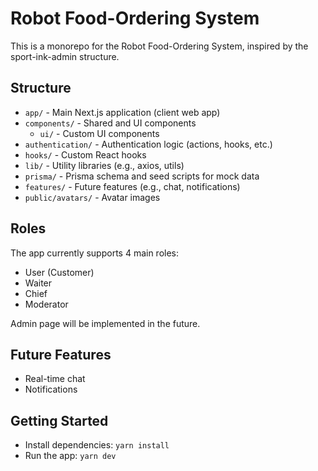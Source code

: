 # Robot Food-Ordering System

This is a monorepo for the Robot Food-Ordering System, inspired by the sport-ink-admin structure.

## Structure

- `app/` - Main Next.js application (client web app)
- `components/` - Shared and UI components
  - `ui/` - Custom UI components
- `authentication/` - Authentication logic (actions, hooks, etc.)
- `hooks/` - Custom React hooks
- `lib/` - Utility libraries (e.g., axios, utils)
- `prisma/` - Prisma schema and seed scripts for mock data
- `features/` - Future features (e.g., chat, notifications)
- `public/avatars/` - Avatar images

## Roles

The app currently supports 4 main roles:
- User (Customer)
- Waiter
- Chief
- Moderator

Admin page will be implemented in the future.

## Future Features
- Real-time chat
- Notifications

## Getting Started

- Install dependencies: `yarn install`
- Run the app: `yarn dev`

